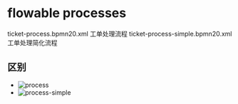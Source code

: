 <!--
 * @Author: jackning 270580156@qq.com
 * @Date: 2025-01-16 18:50:50
 * @LastEditors: jackning 270580156@qq.com
 * @LastEditTime: 2025-01-28 13:17:49
 * @Description: bytedesk.com https://github.com/Bytedesk/bytedesk
 *   Please be aware of the BSL license restrictions before installing Bytedesk IM – 
 *  selling, reselling, or hosting Bytedesk IM as a service is a breach of the terms and automatically terminates your rights under the license. 
 *  Business Source License 1.1: https://github.com/Bytedesk/bytedesk/blob/main/LICENSE 
 *  contact: 270580156@qq.com 
 * 
 * Copyright (c) 2025 by bytedesk.com, All Rights Reserved. 
-->
# flowable processes

ticket-process.bpmn20.xml 工单处理流程
ticket-process-simple.bpmn20.xml 工单处理简化流程

## 区别

- ![process](./ticket-process.png)
- ![process-simple](./ticket-process-simple.png)
